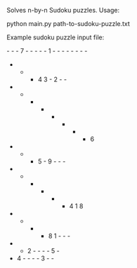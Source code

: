 Solves n-by-n Sudoku puzzles. Usage:

python main.py path-to-sudoku-puzzle.txt

Example sudoku puzzle input file:

\- \- \- 7 \- \- \- \- \-
1 - - - - - - - -
- - - 4 3 - 2 - -
- - - - - - - - 6
- - - 5 - 9 - - -
- - - - - - 4 1 8
- - - - 8 1 - - -
- - 2 - - - - 5 -
- 4 - - - - 3 - -
